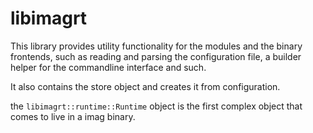 # libimagrt

This library provides utility functionality for the modules and the binary
frontends, such as reading and parsing the configuration file, a builder
helper for the commandline interface and such.

It also contains the store object and creates it from configuration.

the `libimagrt::runtime::Runtime` object is the first complex object that comes
to live in a imag binary.

